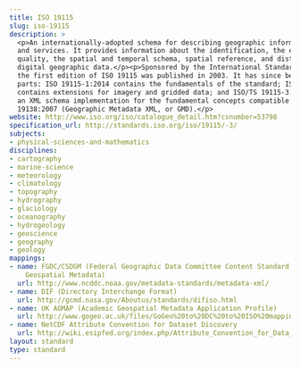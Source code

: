 ```yaml
---
title: ISO 19115
slug: iso-19115
description: >
  <p>An internationally-adopted schema for describing geographic information
  and services. It provides information about the identification, the extent, the
  quality, the spatial and temporal schema, spatial reference, and distribution of
  digital geographic data.</p><p>Sponsored by the International Standards Organisation,
  the first edition of ISO 19115 was published in 2003. It has since been split into
  parts: ISO 19115-1:2014 contains the fundamentals of the standard; ISO 19115-2:2009
  contains extensions for imagery and gridded data; and ISO/TS 19115-3:2016 provides
  an XML schema implementation for the fundamental concepts compatible with ISO/TS
  19138:2007 (Geographic Metadata XML, or GMD).</p>
website: http://www.iso.org/iso/catalogue_detail.htm?csnumber=53798
specification_url: http://standards.iso.org/iso/19115/-3/
subjects:
- physical-sciences-and-mathematics
disciplines:
- cartography
- marine-science
- meteorology
- climatology
- topography
- hydrography
- glaciology
- oceanography
- hydrogeology
- geoscience
- geography
- geology
mappings:
- name: FGDC/CSDGM (Federal Geographic Data Committee Content Standard for Digital
    Geospatial Metadata)
  url: http://www.ncddc.noaa.gov/metadata-standards/metadata-xml/
- name: DIF (Directory Interchange Format)
  url: http://gcmd.nasa.gov/Aboutus/standards/difiso.html
- name: UK AGMAP (Academic Geospatial Metadata Application Profile)
  url: http://www.gogeo.ac.uk/files/GoGeo%20to%20DC%20to%20ISO%20mapping.pdf
- name: NetCDF Attribute Convention for Dataset Discovery
  url: http://wiki.esipfed.org/index.php/Attribute_Convention_for_Data_Discovery_(ACDD)_ISO_TranslationNotes
layout: standard
type: standard
---
```


